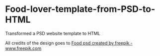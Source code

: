 # Food-lover-template-from-PSD-to-HTML
Transformed a PSD website template to HTML

All credits of the design goes to 
<a href="https://www.freepik.com/psd/food">Food psd created by freepik - www.freepik.com</a>
